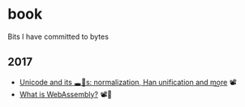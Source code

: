 # book

Bits I have committed to bytes

## 2017

* [Unicode and its 🕳🍁s: normalization, Han unification and m͢ore](slides/unicode) 📽️
* [What is WebAssembly?](https://github.com/gyng/wasm-experiments/tree/master/slides) 📽️💾
